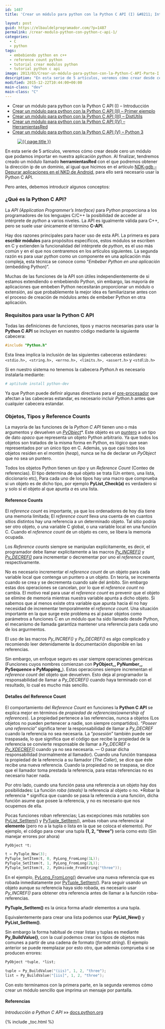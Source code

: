 ```yaml
---
id: 1487
title: 'Crear un módulo para python con la Python C API (I) &#8211; Introducción'

layout: post
guid: https://elbauldelprogramador.com/?p=1487
permalink: /crear-modulo-python-con-python-c-api-1/
categories:
  - C
  - python
tags:
  - embebiendo python en c++
  - reference count python
  - tutorial crear modulos python
  - tutorial python c api
image: 2013/03/Crear-un-módulo-para-python-con-la-Python-C-API-Parte-I.png
description: "En esta serie de 5 artículos, veremos cómo crear desde cero un módulo que podamos importar en nuestra aplicación *python*. Al finalizar, tendremos creado un módulo llamado **herramientasRed** con el que podremos obtener la dirección ip de un dominio, al igual que hicimos en el artículo NDK-gdb – Depurar aplicaciones en el NKD de Android, para ello será necesario usar la Python C API."
modified: 2015-12-22T10:44:00+00:00
main-class: "dev"
main-class: "C"
---
```


* Crear un módulo para python con la Python C API (I) – Introducción
* [Crear un módulo para python con la Python C API (II) – Primer ejemplo][1]
* [Crear un módulo para python con la Python C API (III) – DistUtils][2]
* [Crear un módulo para python con la Python C API (IV) – HerramientasRed][3]
* [Crear un módulo para python con la Python C API (V) – Python 3][4]

<figure>
  <a href="/assets/img/2013/03/Crear-un-módulo-para-python-con-la-Python-C-API-Parte-I.png"><img src="/assets/img/2013/03/Crear-un-módulo-para-python-con-la-Python-C-API-Parte-I.png" title="{{ page.title }}" alt="{{ page.title }}" /></a>
</figure>

En esta serie de 5 artículos, veremos cómo crear desde cero un módulo que podamos importar en nuestra aplicación *python*. Al finalizar, tendremos creado un módulo llamado **herramientasRed** con el que podremos obtener la dirección ip de un dominio, al igual que hicimos en el artículo [NDK-gdb – Depurar aplicaciones en el NKD de Android][5], para ello será necesario usar la Python C API.

Pero antes, debemos introducir algunos conceptos:  

<!--ad-->

### ¿Qué es la Python C API?

La *API (Application Programmer&#8217;s Interface)* para Python proporciona a los programadores de los lenguajes C/C++ la posibilidad de acceder al intérprete de *python* a varios niveles. La API es igualmente válida para C++, pero se suele usar únicamente el término **C-API**.

Hay dos razones principales para hacer uso de esta API. La primera es para **escribir módulos** para propósitos específicos, estos módulos se escriben en C y extienden la funcionalidad del intérprete de *python*, es el uso más común y en el que nos centraremos en los artículos siguientes. La segunda razón es para usar *python* como un componente en una aplicación más compleja, esta técnica se conoce como “*Embeber Python en una aplicación* (embedding Python)”.

Muchas de las funciones de la API son útiles independientemente de si estamos extendiendo o embebiendo Python, sin embargo, las mayoría de aplicaciones que embeben Python necesitarán proporcionar un módulo o extensión, así que probablemente la mejor idea es familiarizarse antes con el proceso de creación de módulos antes de embeber Python en otra aplicación.

### Requisitos para usar la Python C API

Todas las definiciones de funciones, tipos y macros necesarias para usar la **Python C API** se incluyen en nuestro código mediante la siguiente cabecera:

```c
#include "Python.h"

```

Esta línea implica la inclusión de las siguientes cabeceras estándares: `<stdio.h>, <string.h>, <errno.h>, <limits.h>, <assert.h>` y `<stdlib.h>`

Si en nuestro sistema no tenemos la cabecera *Python.h* es necesario instalarla mediante:

```bash
# aptitude install python-dev

```

<div class="alert">
  Ya que Python puede definir algunas directivas para el <a href="https://elbauldelprogramador.com/compilacion-de-programas-makefile-y-g/" title="Compilación de programas: makefile y g++">pre-procesador</a> que afectan a las cabeceras estandar, es necesario incluir <em>Python.h</em> antes que cualquier cabecera estandar.
</div>

<a name="referencecounts"></a>

### Objetos, Tipos y Reference Counts

La mayoría de las funciones de la *Python C API* tienen uno o más argumentos y devuelven un *<a title="Python C API structure" href="http://docs.python.org/3/c-api/structures.html#PyObject" target="_blank">PyObject*</a>*. Este objeto es un [puntero][6] a un tipo de dato *opaco* que representa un objeto Python arbitrario. Ya que todos los objetos son tratados de la misma forma en Python, es lógico que sean representados por un único tipo en C. Además, ya que casi todos los objetos residen en el montón (*heap*), nunca se ha de declarar un *PyObject* que no sea un puntero.

Todos los objetos Python tienen un *tipo* y un *Reference Count* (Conteo de referencias). El tipo determina de qué objeto se trata (Un entero, una lista, diccionario etc), Para cada uno de los tipos hay una macro que comprueba si un objeto es de dicho tipo, por ejemplo **PyList_Check(a)** es verdadero sí y solo sí el objeto al que apunta *a* es una lista.

#### Reference Counts

El *reference count* es importante, ya que los ordenadores de hoy día tiene una memoria limitada; El *reference count* lleva una cuenta de en cuantos sitios distintos hay una referencia a un determinado objeto. Tal sitio podría ser otro objeto, o una variable C global, o una variable local en una función C. Cuando el *reference count* de un objeto es cero, se libera la memoria ocupada.

Los *Reference counts* siempre se manipulan explícitamente, es decir, el programador debe llamar explícitamente a las macros *[Py_INCREF()][7]* y *<a title="Python C API Py_INCREF" href="http://docs.python.org/3/c-api/refcounting.html#Py_DECREF" target="_blank">Py_DECREF()</a>* para incrementar o decrementar por uno el *reference count*, respectivamente.

No es necesario incrementar el *reference count* de un objeto para cada variable local que contenga un puntero a un objeto. En teoría, se incrementa cuando se crea y se decrementa cuando sale del ámbito. Sin embargo estas dos operaciones se cancelan, por lo que el *reference count* no cambia. El motivo real para usar el *reference count* es prevenir que el objeto se elimine de memoria mientras nuestra variable apunta a dicho objeto. Si sabemos que al menos existe otra variable que apunta hacia él no hay necesidad de incrementar temporalmente el *reference count*. Una situación importante en la que surge este problema es al pasar objetos como parámetros a funciones C en un módulo que ha sido llamado desde Python, el mecanismo de llamada garantiza mantener una referencia para cada uno de los argurmentos.

El uso de las macros *Py_INCREF()* y *Py_DECREF()* es algo complicado y recomiendo leer detenidamente la documentación disponible en las referencias.

Sin embargo, un enfoque seguro es usar siempre operaciones genéricas (Funciones cuyos nombres comienzan con **PyObject\_, PyNumber\_, PySequence o PyMapping_**). Estas operaciones siempre incrementan el *reference count* del objeto que devuelven. Esto deja al programador la responsabilidad de llamar a *Py_DECREF()* cuando haya terminado con el resultado, lo cual es mucho más sencillo.

#### Detalles del Reference Count

El comportamiento del *Reference Count* en funciones la **Python C API** se explica mejor en términos de *propiedad de referencias*(*ownership of references*). La propiedad pertenece a las referencias, nunca a objetos (Los objetos no pueden pertenecer a nadie, son siempre compartidos). *“Poseer una referencia”* significa tener la responsabilidad de llamar a *Py_DECREF* cuando la referencia no sea necesaria. La “*posesión*” también puede ser traspasada, lo que significa que el código que recibe la propiedad de la referencia se convierte responsable de llamar a *Py_DECREF* o *<a href="http://docs.python.org/3/c-api/refcounting.html#Py_XDECREF" target="_blank">Py_XDECREF()</a>* cuando ya no sea necesaria. &#8212; O pasar dicha responsabilidad (normalmente al llamador). Cuando una función transpasa la propiedad de la referencia a su llamador (*The Caller*), se dice que éste recibe una nueva referencia. Cuando la propiedad no se traspasa, se dice que el llamador toma prestada la referencia, para estas referencias no es necesario hacer nada.

Por otro lado, cuando una función pasa una referencia a un objeto hay dos posibilidades: La función *roba (steals)* la referencia al objeto o no. *Robar la referencia * significa que cuando se pasa la referencia a una función, dicha función asume que posee la referencia, y no es necesario que nos ocupemos de ella.

Pocas funciones roban referencias; Las excepciones más notables son <a href="http://docs.python.org/3/c-api/list.html#PyList_SetItem" target="_blank">PyList_SetItem()</a> y <a href="http://docs.python.org/3/c-api/tuple.html#PyTuple_SetItem" target="_blank">PyTuple_SetItem()</a>, ambas roban una referencia al **elemento** (pero no a la tupla o lista en la que se coloca el elemento). Por ejemplo, el código para crear una tupla **(1, 2, &#8220;three&#8221;)** sería como esto (Sin manejar errores por ahora)

```c
PyObject *t;

t = PyTuple_New(3);
PyTuple_SetItem(t, 0, PyLong_FromLong(1L));
PyTuple_SetItem(t, 1, PyLong_FromLong(2L));
PyTuple_SetItem(t, 2, PyUnicode_FromString("three"));

```

En el ejemplo, <a href="http://docs.python.org/3/c-api/long.html#PyLong_FromLong" target="_blank">PyLong_FromLong()</a> devuelve una nueva referencia que es robada inmediatamente por <a href="http://docs.python.org/3/c-api/tuple.html#PyTuple_SetItem" target="_blank">PyTuple_SetItem()</a>. Para seguir usando un objeto aunque su referencia haya sido robada, es necesario usar *Py_INCREF()* para obtener otra referencia antes de llamar a la función roba-referencias.

**PyTuple_SetItem()** es la única forma añadir elementos a una tupla.

Equivalentemente para crear una lista podemos usar **PyList_New()** y **PyList_SetItem()**.

Sin embargo la forma habitual de crear listas y tuplas es mediante **Py_BuildValue()**, con la cual podemos crear los tipos de objetos más comunes a partir de una cadena de formato (*format string*). El ejemplo anterior se puede reemplazar por esto otro, que además comprueba si se producen errores:

```c
PyObject *tuple, *list;

tuple = Py_BuildValue("(iis)", 1, 2, "three");
list = Py_BuildValue("[iis]", 1, 2, "three");

```

Con esto terminamos con la primera parte, en la segunda veremos cómo crear un módulo sencillo que imprima un mensaje por pantalla.

#### Referencias

*Introducción a Python C API* »» <a href="http://docs.python.org/3/c-api/intro.html" target="_blank">docs.python.org</a>



 [1]: https://elbauldelprogramador.com/crear-modulo-python-con-python-c-api-2/ "Crear un módulo para python con la Python C API (II)"
 [2]: https://elbauldelprogramador.com/crear-modulo-python-con-python-c-api-3-distutils/ "Crear un módulo para python con la Python C API (III)"
 [3]: https://elbauldelprogramador.com/crear-modulo-python-con-python-c-api-4/ "Crear un módulo para python con la Python C API (IV)"
 [4]: https://elbauldelprogramador.com/crear-modulo-python-con-python-c-api-5-python3/ "Crear un módulo para python con la Python C API (V)"
 [5]: /ndk-gdb-depurar-aplicaciones-en-el-nkd-de-android/ "NDK-gdb – Depurar aplicaciones en el NKD de Android"
 [6]: https://elbauldelprogramador.com/clases-y-objetos-punteros-objetos/ "Clases y Objetos – Punteros a objetos"
 [7]: http://docs.python.org/3/c-api/refcounting.html#Py_INCREF "Python C API Py_INCREF"

{% include _toc.html %}
